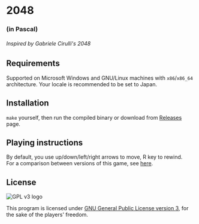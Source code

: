 # 2048
### (in Pascal)
###### Inspired by Gabriele Cirulli's 2048

## Requirements
Supported on Microsoft Windows and GNU/Linux machines with `x86`/`x86_64` architecture.
Your locale is recommended to be set to Japan.

## Installation
`make` yourself, then run the compiled binary or download from 
[Releases](https://github.com/taptapking/2048/releases) page.

## Playing instructions
By default, you use up/down/left/right arrows to move, R key to rewind.  
For a comparison between versions of this game, see [here](VERSIONS_COMPARE.md).

## License
![GPL v3 logo](https://www.gnu.org/graphics/gplv3-127x51.png)

This program is licensed under [GNU General Public License version 3](COPYING), for the sake of the players' freedom.
